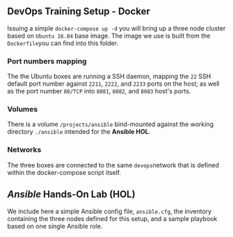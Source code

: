 ## DevOps Training Setup - Docker

Issuing a simple ``docker-compose up -d`` you will bring up a three node cluster based on ``Ubuntu 16.04`` base image. The image we use is built from the ``Dockerfile``you can find into this folder.

### Port numbers mapping

The the Ubuntu boxes are running a SSH daemon, mapping the ``22`` SSH default port number against ``2211``, ``2222``, and ``2233`` ports on the host; as well as the port number ``80/TCP`` into ``8081``, ``8082``, and ``8083`` host's ports.

### Volumes

There is a volume ``/projects/ansible`` bind-mounted against the working directory ``./ansible`` intended for the **Ansible HOL**.

### Networks

The three boxes are connected to the same ``devops``network that is defined within the docker-compose script itself.

## _Ansible_ Hands-On Lab (HOL)

We include here a simple Ansible config file, ``ansible.cfg``, the inventory containing the three nodes defined for this setup, and a sample playbook based on one single Ansible role.